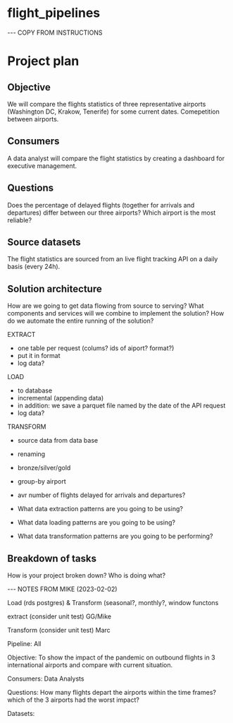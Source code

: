 # flight_pipelines

--- COPY FROM INSTRUCTIONS

# Project plan 

## Objective  
We will compare the flights statistics of three representative airports (Washington DC, Krakow, Tenerife) for some current dates. Comepetition between airports. 

## Consumers 
A data analyst will compare the flight statistics by creating a dashboard for executive management.

## Questions 
Does the percentage of delayed flights (together for arrivals and departures) differ between our three airports? Which airport is the most reliable?

## Source datasets
The flight statistics are sourced from an live flight tracking API on a daily basis (every 24h).

## Solution architecture
How are we going to get data flowing from source to serving? What components and services will we combine to implement the solution? How do we automate the entire running of the solution? 

EXTRACT
- one table per request (colums? ids of aiport? format?)
- put it in format
- log data?

LOAD
- to database
- incremental (appending data)
- in addition: we save a parquet file named by the date of the API request
- log data? 

TRANSFORM
- source data from data base
- renaming 
- bronze/silver/gold
- group-by airport
- avr number of flights delayed for arrivals and departures?

- What data extraction patterns are you going to be using? 
- What data loading patterns are you going to be using? 
- What data transformation patterns are you going to be performing? 

## Breakdown of tasks 
How is your project broken down? Who is doing what?

--- NOTES FROM MIKE (2023-02-02)


Load (rds postgres) & Transform (seasonal?, monthly?, window functons

extract (consider unit test)
    GG/Mike

Transform (consider unit test)
    Marc
    
Pipeline:
    All
    
Objective:
To show the impact of the pandemic on outbound flights in 3 international airports and 
compare with current situation. 

Consumers:
Data Analysts

Questions:
How many flights depart the airports within the time frames?
which of the 3 airports had the worst impact?

Datasets:
